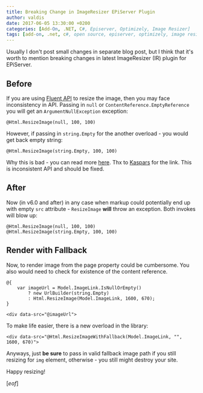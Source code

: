 ```yaml
---
title: Breaking Change in ImageResizer EPiServer Plugin
author: valdis
date: 2017-06-05 13:30:00 +0200
categories: [Add-On, .NET, C#, Episerver, Optimizely, Image Resizer]
tags: [add-on, .net, c#, open source, episerver, optimizely, image resizer]
---
```


Usually I don't post small changes in separate blog post, but I think that it's worth to mention breaking changes in latest ImageResizer (IR) plugin for EPiServer.

## Before

If you are using [Fluent API](https://github.com/valdisiljuconoks/ImageResizer.Plugins.EPiServerBlobReader#render-image-markup-fluent) to resize the image, then you may face inconsistency in API.
Passing in `null` or `ContentReference.EmptyReference` you will get an `ArgumentNullException` exception:

```razor
@Html.ResizeImage(null, 100, 100)
```

However, if passing in `string.Empty` for the another overload - you would get back empty string:

```razor
@Html.ResizeImage(string.Empty, 100, 100)
```

Why this is bad - you can read more [here](https://www.nczonline.net/blog/2009/11/30/empty-image-src-can-destroy-your-site/). Thx to [Kaspars](https://github.com/kaspars-ozols) for the link.
This is inconsistent API and should be fixed.

## After

Now (in v6.0 and after) in any case when markup could potentially end up with empty `src` attribute - `ResizeImage` **will** throw an exception. Both invokes will blow up:

```razor
@Html.ResizeImage(null, 100, 100)
@Html.ResizeImage(string.Empty, 100, 100)
```

## Render with Fallback

Now, to render image from the page property could be cumbersome. You also would need to check for existence of the content reference.

```razor
@{
    var imageUrl = Model.ImageLink.IsNullOrEmpty()
        ? new UrlBuilder(string.Empty)
        : Html.ResizeImage(Model.ImageLink, 1600, 670);
}

<div data-src="@imageUrl">
```

To make life easier, there is a new overload in the library:

```razor
<div data-src="@Html.ResizeImageWithFallback(Model.ImageLink, "", 1600, 670)">
```

Anyways, just **be sure** to pass in valid fallback image path if you still resizing for `img` element, otherwise - you still might destroy your site.

Happy resizing!

[*eof*]
